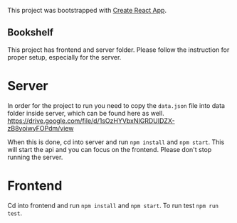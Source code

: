 This project was bootstrapped with [Create React App](https://github.com/facebook/create-react-app).

## Bookshelf
This project has frontend and server folder. Please follow the instruction for proper setup, especially for the server.

# Server
In order for the project to run you need to copy the `data.json` file into data folder inside server,
which can be found here as well. https://drive.google.com/file/d/1sOzHYVbxNIGRDUIDZX-zB8yoiwyFOPdm/view

When this is done, cd into server and run `npm install` and `npm start`. This will start the api and you can focus on the frontend. Please don't stop running the server.

# Frontend
Cd into frontend and run `npm install` and `npm start`. To run test `npm run test`.



